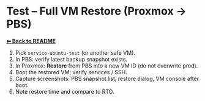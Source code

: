 # Test – Full VM Restore (Proxmox → PBS)
**[⬅ Back to README](/README.md)**

1. Pick `service-ubuntu-test` (or another safe VM).
2. In PBS: verify latest backup snapshot exists.
3. In Proxmox: **Restore** from PBS into a new VM ID (do not overwrite prod).
4. Boot the restored VM; verify services / SSH.
5. Capture screenshots: PBS snapshot list, restore dialog, VM console after boot.
6. Note restore time and compare to RTO.
